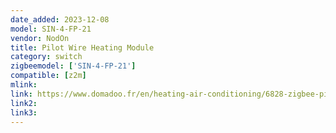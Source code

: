 ```yaml
---
date_added: 2023-12-08
model: SIN-4-FP-21
vendor: NodOn
title: Pilot Wire Heating Module
category: switch
zigbeemodel: ['SIN-4-FP-21']
compatible: [z2m]
mlink: 
link: https://www.domadoo.fr/en/heating-air-conditioning/6828-zigbee-pilot-wire-heating-module-nodon.html
link2: 
link3: 
---
```

